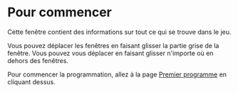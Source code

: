 # Pour commencer
Cette fenêtre contient des informations sur tout ce qui se trouve dans le jeu.

Vous pouvez déplacer les fenêtres en faisant glisser la partie grise de la fenêtre.
Vous pouvez vous déplacer en faisant glisser n'importe où en dehors des fenêtres.

Pour commencer la programmation, allez à la page [Premier programme](docs/first_program.md) en cliquant dessus.